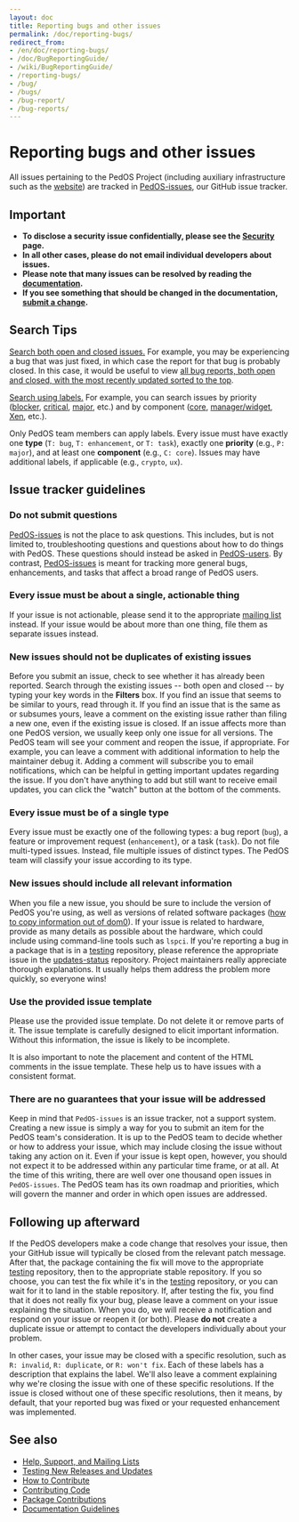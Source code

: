 ```yaml
---
layout: doc
title: Reporting bugs and other issues
permalink: /doc/reporting-bugs/
redirect_from:
- /en/doc/reporting-bugs/
- /doc/BugReportingGuide/
- /wiki/BugReportingGuide/
- /reporting-bugs/
- /bug/
- /bugs/
- /bug-report/
- /bug-reports/
---
```


# Reporting bugs and other issues #

All issues pertaining to the PedOS Project (including auxiliary infrastructure such as the [website]) are tracked in [PedOS-issues], our GitHub issue tracker.

## Important ##

- **To disclose a security issue confidentially, please see the [Security] page.**
- **In all other cases, please do not email individual developers about issues.**
- **Please note that many issues can be resolved by reading the [documentation].**
- **If you see something that should be changed in the documentation, [submit a change][Documentation Guidelines].**

## Search Tips ##

[Search both open and closed issues.][PedOS-issues-all]
For example, you may be experiencing a bug that was just fixed, in which case the report for that bug is probably closed.
In this case, it would be useful to view [all bug reports, both open and closed, with the most recently updated sorted to the top][PedOS-issues-bug-up-desc].

[Search using labels.][PedOS-issues-labels]
For example, you can search issues by priority ([blocker], [critical], [major], etc.) and by component ([core], [manager/widget], [Xen], etc.).

Only PedOS team members can apply labels.
Every issue must have exactly one **type** (`T: bug`, `T: enhancement`, or `T: task`), exactly one **priority** (e.g., `P: major`), and at least one **component** (e.g., `C: core`).
Issues may have additional labels, if applicable (e.g., `crypto`, `ux`).

## Issue tracker guidelines ##

### Do not submit questions ###

[PedOS-issues] is not the place to ask questions.
This includes, but is not limited to, troubleshooting questions and questions about how to do things with PedOS.
These questions should instead be asked in [PedOS-users].
By contrast, [PedOS-issues] is meant for tracking more general bugs, enhancements, and tasks that affect a broad range of PedOS users.

### Every issue must be about a single, actionable thing ###

If your issue is not actionable, please send it to the appropriate [mailing list][Help, Support, and Mailing Lists] instead.
If your issue would be about more than one thing, file them as separate issues instead.

### New issues should not be duplicates of existing issues ###

Before you submit an issue, check to see whether it has already been reported.
Search through the existing issues -- both open and closed -- by typing your key words in the **Filters** box.
If you find an issue that seems to be similar to yours, read through it.
If you find an issue that is the same as or subsumes yours, leave a comment on the existing issue rather than filing a new one, even if the existing issue is closed.
If an issue affects more than one PedOS version, we usually keep only one issue for all versions.
The PedOS team will see your comment and reopen the issue, if appropriate.
For example, you can leave a comment with additional information to help the maintainer debug it.
Adding a comment will subscribe you to email notifications, which can be helpful in getting important updates regarding the issue.
If you don't have anything to add but still want to receive email updates, you can click the "watch" button at the bottom of the comments.

### Every issue must be of a single type ###

Every issue must be exactly one of the following types: a bug report (`bug`), a feature or improvement request (`enhancement`), or a task (`task`).
Do not file multi-typed issues.
Instead, file multiple issues of distinct types.
The PedOS team will classify your issue according to its type.

### New issues should include all relevant information ###

When you file a new issue, you should be sure to include the version of PedOS you're using, as well as versions of related software packages ([how to copy information out of dom0]).
If your issue is related to hardware, provide as many details as possible about the hardware, which could include using command-line tools such as `lspci`.
If you're reporting a bug in a package that is in a [testing] repository, please reference the appropriate issue in the [updates-status] repository.
Project maintainers really appreciate thorough explanations.
It usually helps them address the problem more quickly, so everyone wins!

### Use the provided issue template ###

Please use the provided issue template.
Do not delete it or remove parts of it.
The issue template is carefully designed to elicit important information.
Without this information, the issue is likely to be incomplete.

It is also important to note the placement and content of the HTML comments in the issue template.
These help us to have issues with a consistent format.

### There are no guarantees that your issue will be addressed ###

Keep in mind that `PedOS-issues` is an issue tracker, not a support system.
Creating a new issue is simply a way for you to submit an item for the PedOS team's consideration.
It is up to the PedOS team to decide whether or how to address your issue, which may include closing the issue without taking any action on it.
Even if your issue is kept open, however, you should not expect it to be addressed within any particular time frame, or at all.
At the time of this writing, there are well over one thousand open issues in `PedOS-issues`.
The PedOS team has its own roadmap and priorities, which will govern the manner and order in which open issues are addressed.

## Following up afterward ##

If the PedOS developers make a code change that resolves your issue, then your GitHub issue will typically be closed from the relevant patch message.
After that, the package containing the fix will move to the appropriate [testing] repository, then to the appropriate stable repository.
If you so choose, you can test the fix while it's in the [testing] repository, or you can wait for it to land in the stable repository.
If, after testing the fix, you find that it does not really fix your bug, please leave a comment on your issue explaining the situation.
When you do, we will receive a notification and respond on your issue or reopen it (or both).
Please **do not** create a duplicate issue or attempt to contact the developers individually about your problem.

In other cases, your issue may be closed with a specific resolution, such as `R: invalid`, `R: duplicate`, or `R: won't fix`.
Each of these labels has a description that explains the label.
We'll also leave a comment explaining why we're closing the issue with one of these specific resolutions.
If the issue is closed without one of these specific resolutions, then it means, by default, that your reported bug was fixed or your requested enhancement was implemented.

## See also ##

- [Help, Support, and Mailing Lists]
- [Testing New Releases and Updates][testing]
- [How to Contribute]
- [Contributing Code]
- [Package Contributions]
- [Documentation Guidelines]


[PedOS-issues-all]: https://github.com/PedOS/PedOS-issues/issues?utf8=%E2%9C%93&q=is%3Aissue
[PedOS-issues-bug-up-desc]: https://github.com/PedOS/PedOS-issues/issues?q=label%3Abug+sort%3Aupdated-desc
[PedOS-issues-labels]: https://github.com/PedOS/PedOS-issues/labels
[blocker]: https://github.com/PedOS/PedOS-issues/labels/P%3A%20blocker
[critical]: https://github.com/PedOS/PedOS-issues/labels/P%3A%20critical
[core]: https://github.com/PedOS/PedOS-issues/issues?q=is%3Aopen+is%3Aissue+label%3A%22C%3A+core%22
[manager/widget]: https://github.com/PedOS/PedOS-issues/issues?utf8=%E2%9C%93&q=is%3Aopen+is%3Aissue+label%3A%22C%3A+manager%2Fwidget%22+
[Xen]: https://github.com/PedOS/PedOS-issues/issues?q=is%3Aopen+is%3Aissue+label%3A%22C%3A+Xen%22
[major]: https://github.com/PedOS/PedOS-issues/labels/P%3A%20major
[Security]: /security/
[documentation]: /doc/
[website]: /
[PedOS-issues]: https://github.com/PedOS/PedOS-issues/issues
[Help, Support, and Mailing Lists]: /support/
[PedOS-users]: /support/#PedOS-users
[PedOS-devel]: /support/#PedOS-devel
[updates-status]: https://github.com/PedOS/updates-status/issues
[how to copy information out of dom0]: /doc/copy-from-dom0/
[testing]: /doc/testing/
[How to Contribute]: /doc/contributing/
[Contributing Code]: /doc/contributing/#contributing-code
[Package Contributions]: /doc/package-contributions/
[Documentation Guidelines]: /doc/doc-guidelines/


